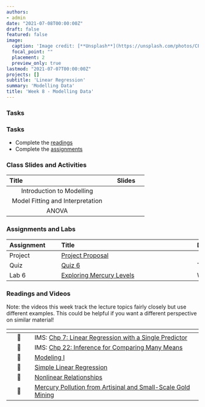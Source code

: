 ```yaml
---
authors:
- admin
date: "2021-07-08T00:00:00Z"
draft: false
featured: false
image:
  caption: 'Image credit: [**Unsplash**](https://unsplash.com/photos/CFZQ4HnWoc8)'
  focal_point: ""
  placement: 2
  preview_only: true
lastmod: "2021-07-07T00:00:00Z"
projects: []
subtitle: 'Linear Regression'
summary: 'Modelling Data'
title: 'Week 8 - Modelling Data'
---
```


### Tasks


### Tasks

- Complete the [readings](/post/08-week/#readings)
- Complete the [assignments](/post/08-week/#assignments)


### Class Slides and Activities

| <div style="width:250px;text-align:left">Title</div> | <div  style="width:80px;text-align:center">Slides</div> | 
|:---:|:---------------------|
| Introduction to Modelling   | [<span style="color: #4b5357;"><i class="fas fa-desktop fa-lg"></i></span>](https://sta198f2021.github.io/website/slides/week-08/w8-l01-intro-model.html)  | 
| Model Fitting and Interpretation   | [<span style="color: #4b5357;"><i class="fas fa-desktop fa-lg"></i></span>](https://sta198f2021.github.io/website/slides/week-08/w8-l02-fitting-interpretation.html)  | 
| ANOVA  | [<span style="color: #4b5357;"><i class="fas fa-desktop fa-lg"></i></span>](https://sta198f2021.github.io/website/slides/week-08/w8-l03-anova.html)  | 


### Assignments and Labs

| <div style="width:120px;text-align:left">Assignment</div> | <div style="width:340px;text-align:left">Title</div> | <div style="width:200px;text-align:left">Due</div> |
|:---|:---|:---|
| Project | [Project Proposal](https://sta198f2021.github.io/website/)
| Quiz | [Quiz 6](https://sakai.duke.edu) | Tuesday, 10/12 |
| Lab 6 |[Exploring Mercury Levels](https://sta198f2021.github.io/website/slides/week-08/lab-06-mercury-levels.html)| Wed., 10/13 |



### Readings and Videos

Note: the videos this week track the lecture topics fairly closely but use different examples. This could be helpful if you want a different perspective on similar material!

| <div style="width:50px"></div>  | <div style="width:420px"></div>  |  <div style="width:200px"></div> |
|:---:|:---|:---:|
| :open_book: | IMS: [Chp 7: Linear Regression with a Single Predictor](https://openintro-ims.netlify.app/model-slr.html#model-slr) | **Required** |
| :open_book: | IMS: [Chp 22: Inference for Comparing Many Means](https://openintro-ims.netlify.app/inference-many-means.html) | **Required** |
| :movie_camera: | [Modeling I](https://www.youtube.com/watch?v=MWkkvDopBKc) | **Optional** |
| :movie_camera: |[Simple Linear Regression](https://www.youtube.com/watch?v=69U92Q3pwnA) | **Optional** |
| :movie_camera: |[Nonlinear Relationships](https://www.youtube.com/watch?v=j4MZ6ZdHnHg) | **Optional** |
| :open_book: | [Mercury Pollution from Artisinal and Small-Scale Gold Mining](https://theconversation.com/gold-rush-mercury-legacy-small-scale-mining-for-gold-has-produced-long-lasting-toxic-pollution-from-1860s-california-to-modern-peru-133324r) | **Optional** |







